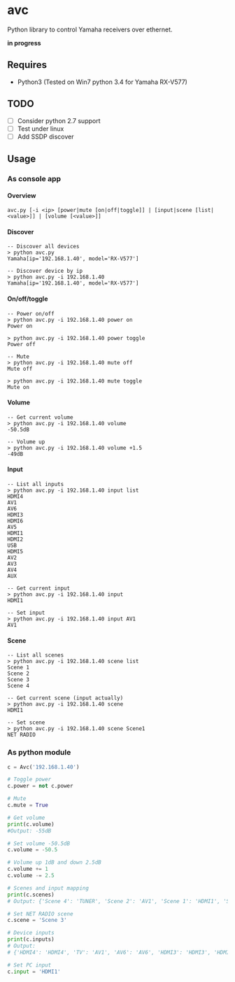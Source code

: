 # avc
Python library to control Yamaha receivers over ethernet.

__in progress__

## Requires
* Python3 (Tested on Win7 python 3.4 for Yamaha RX-V577)

## TODO
- [ ] Consider python 2.7 support
- [ ] Test under linux
- [ ] Add SSDP discover 

## Usage
### As console app
#### Overview
```
avc.py [-i <ip> [power|mute [on|off|toggle]] | [input|scene [list|<value>]] | [volume [<value>]]
```

#### Discover
```
-- Discover all devices
> python avc.py 
Yamaha[ip='192.168.1.40', model='RX-V577']

-- Discover device by ip
> python avc.py -i 192.168.1.40 
Yamaha[ip='192.168.1.40', model='RX-V577']
```

#### On/off/toggle
```
-- Power on/off
> python avc.py -i 192.168.1.40 power on
Power on

> python avc.py -i 192.168.1.40 power toggle
Power off

-- Mute
> python avc.py -i 192.168.1.40 mute off
Mute off

> python avc.py -i 192.168.1.40 mute toggle
Mute on
```
#### Volume
```
-- Get current volume
> python avc.py -i 192.168.1.40 volume
-50.5dB

-- Volume up
> python avc.py -i 192.168.1.40 volume +1.5
-49dB
```
#### Input
```
-- List all inputs
> python avc.py -i 192.168.1.40 input list
HDMI4
AV1
AV6
HDMI3
HDMI6
AV5
HDMI1
HDMI2
USB
HDMI5
AV2
AV3
AV4
AUX

-- Get current input
> python avc.py -i 192.168.1.40 input
HDMI1

-- Set input
> python avc.py -i 192.168.1.40 input AV1
AV1
```

#### Scene
```
-- List all scenes
> python avc.py -i 192.168.1.40 scene list
Scene 1
Scene 2
Scene 3
Scene 4

-- Get current scene (input actually)
> python avc.py -i 192.168.1.40 scene
HDMI1

-- Set scene
> python avc.py -i 192.168.1.40 scene Scene1
NET RADIO
```

### As python module
```python
c = Avc('192.168.1.40')

# Toggle power
c.power = not c.power

# Mute
c.mute = True

# Get volume
print(c.volume)
#Output: -55dB

# Set volume -50.5dB
c.volume = -50.5

# Volume up 1dB and down 2.5dB
c.volume += 1
c.volume -= 2.5

# Scenes and input mapping
print(c.scenes)
# Output: {'Scene 4': 'TUNER', 'Scene 2': 'AV1', 'Scene 1': 'HDMI1', 'Scene 3': 'NET RADIO'}

# Set NET RADIO scene
c.scene = 'Scene 3'

# Device inputs
print(c.inputs)
# Output:
# {'HDMI4': 'HDMI4', 'TV': 'AV1', 'AV6': 'AV6', 'HDMI3': 'HDMI3', 'HDMI6': 'HDMI6', 'AV5': 'AV5', 'PC': 'HDMI1', 'HDMI2': 'HDMI2', 'USB': 'USB', 'HDMI5': 'HDMI5', 'AV2': 'AV2', 'AV3': 'AV3', 'AV4': 'AV4', 'AUX': 'AUX'}

# Set PC input
c.input = 'HDMI1'

```
